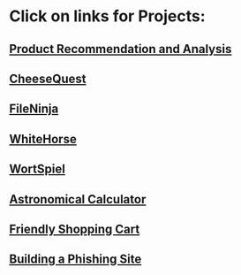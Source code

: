 # Click on links for Projects:

## [Product Recommendation and Analysis](https://github.com/kvmuralikrishna1993/Product-Recommendation-and-Analysis)

## [CheeseQuest](https://github.com/kvmuralikrishna1993/CheeseQuest.git)

## [FileNinja](https://github.com/kvmuralikrishna1993/FileNinja.git)

## [WhiteHorse](https://github.com/kvmuralikrishna1993/WhiteHorse)

## [WortSpiel](https://github.com/kvmuralikrishna1993/MobileProgramming/tree/master/Projects/WortSpiel)

## [Astronomical Calculator](https://github.com/kvmuralikrishna1993/Astronomical-Calculator)

## [Friendly Shopping Cart](https://github.com/kvmuralikrishna1993/Web_MEAN_Stack/tree/master/webproject)

## [Building a Phishing Site](https://github.com/kvmuralikrishna1993/Java/tree/master/basic-computer-security/phish)
